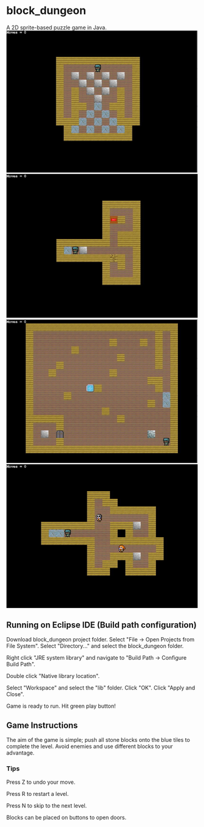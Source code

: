 # block_dungeon
A 2D sprite-based puzzle game in Java.
![alt text](https://github.com/mwall-dev/block_dungeon/blob/master/block_dungeon/lev0.JPG?raw=true)
![alt text](https://github.com/mwall-dev/block_dungeon/blob/master/block_dungeon/lev1.JPG?raw=true)
![alt text](https://github.com/mwall-dev/block_dungeon/blob/master/block_dungeon/lev2.JPG?raw=true)
![alt text](https://github.com/mwall-dev/block_dungeon/blob/master/block_dungeon/lev3.JPG?raw=true)


## Running on Eclipse IDE (Build path configuration)
Download block_dungeon project folder.
Select "File -> Open Projects from File System".
Select "Directory..." and select the block_dungeon folder.

Right click "JRE system library" and navigate to "Build Path -> Configure Build Path". 

Double click "Native library location".

Select "Workspace" and select the "lib" folder. Click "OK". Click "Apply and Close". 

Game is ready to run. Hit green play button!


## Game Instructions
The aim of the game is simple; push all stone blocks onto the blue tiles to complete the level. Avoid enemies and use different blocks to your advantage.

### Tips
Press Z to undo your move.

Press R to restart a level.

Press N to skip to the next level.

Blocks can be placed on buttons to open doors.
